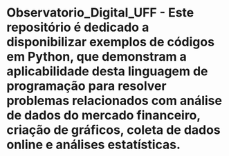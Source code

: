 # Observatorio_Digital_UFF - Este repositório é dedicado a disponibilizar exemplos de códigos em Python, que demonstram a aplicabilidade desta linguagem de programação para resolver problemas relacionados com análise de dados do mercado financeiro, criação de gráficos, coleta de dados online e análises estatísticas.
